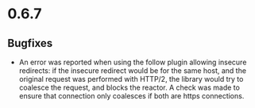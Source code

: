 # 0.6.7

## Bugfixes

* An error was reported when using the follow plugin allowing insecure redirects: if the insecure redirect would be for the same host, and the original request was performed with HTTP/2, the library would try to coalesce the request, and blocks the reactor. A check was made to ensure that connection only coalesces if both are https connections.